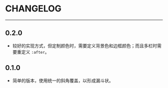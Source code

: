 # CHANGELOG

---

## 0.2.0

* 较好的实现方式，但定制颜色时，需要定义背景色和边框颜色；而且多栏时需要重定义 `:after`。

## 0.1.0

* 简单的版本，使用统一的斜角覆盖，以形成漏斗状。
